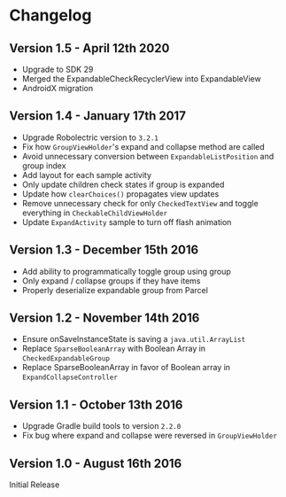 # Changelog

## Version 1.5 - April 12th 2020
- Upgrade to SDK 29
- Merged the ExpandableCheckRecyclerView into ExpandableView
- AndroidX migration

## Version 1.4 - January 17th 2017
- Upgrade Robolectric version to `3.2.1`
- Fix how `GroupViewHolder`'s expand and collapse method are called
- Avoid unnecessary conversion between `ExpandableListPosition` and group index
- Add layout for each sample activity
- Only update children check states if group is expanded
- Update how `clearChoices()` propagates view updates
- Remove unnecessary check for only `CheckedTextView` and toggle everything in `CheckableChildViewHolder`
- Update `ExpandActivity` sample to turn off flash animation

## Version 1.3 - December 15th 2016
- Add ability to programmatically toggle group using group
- Only expand / collapse groups if they have items
- Properly deserialize expandable group from Parcel

## Version 1.2 - November 14th 2016
- Ensure onSaveInstanceState is saving a `java.util.ArrayList`
- Replace `SparseBooleanArray` with Boolean Array in `CheckedExpandableGroup`
- Replace SparseBooleanArray in favor of Boolean array in `ExpandCollapseController`


## Version 1.1 - October 13th 2016
- Upgrade Gradle build tools to version `2.2.0`
- Fix bug where expand and collapse were reversed in `GroupViewHolder`

## Version 1.0 - August 16th 2016
Initial Release
